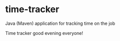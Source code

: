# time-tracker
Java (Maven) application for tracking time on the job

Time tracker
good evening everyone!

